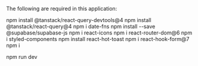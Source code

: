 The following are required in this application:

npm install @tanstack/react-query-devtools@4
npm install @tanstack/react-query@4
npm i date-fns
npm install --save @supabase/supabase-js
npm i react-icons
npm i react-router-dom@6
npm i styled-components
npm install react-hot-toast
npm i react-hook-form@7
npm i

npm run dev
